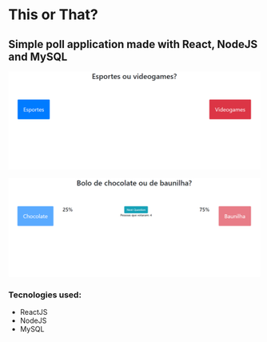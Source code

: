 # This or That?

## Simple poll application made with React, NodeJS and MySQL

![First image](thisorthat1.png)

![Second image](thisorthat2.png)

### Tecnologies used:
* ReactJS
* NodeJS
* MySQL 